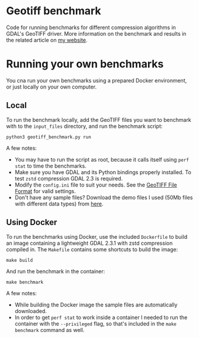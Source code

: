 # Geotiff benchmark

Code for running benchmarks for different compression algorithms in GDAL's GeoTIFF driver. More information
on the benchmark and results in the related article on [my website](https://kokoalberti.com).

# Running your own benchmarks

You cna run your own benchmarks using a prepared Docker environment, or just locally on your own computer.

## Local

To run the benchmark locally, add the GeoTIFF files you want to benchmark with to the `input_files` 
directory, and run the benchmark script:

    python3 geotiff_benchmark.py run

A few notes:

* You may have to run the script as root, because it calls itself using `perf stat` to time the 
benchmarks.
* Make sure you have GDAL and its Python bindings properly installed. To test `zstd` compression
GDAL 2.3 is required.
* Modify the `config.ini` file to suit your needs. See the [GeoTIFF File Format](https://www.gdal.org/frmt_gtiff.html) for 
valid settings.
* Don't have any sample files? Download the demo files I used (50Mb files with different data types) from [here](https://s3.us-east-2.amazonaws.com/geotiff-benchmark-sample-files/geotiff_sample_files.tar.gz).

## Using Docker

To run the benchmarks using Docker, use the included `Dockerfile` to build an image containing a lightweight 
GDAL 2.3.1 with zstd compression compiled in. The `Makefile` contains some shortcuts to build the image:

    make build

And run the benchmark in the container:

    make benchmark

A few notes:

* While building the Docker image the sample files are automatically downloaded.
* In order to get `perf stat` to work inside a container I needed to run the container with the `--privileged`
flag, so that's included in the `make benchmark` command as well.
